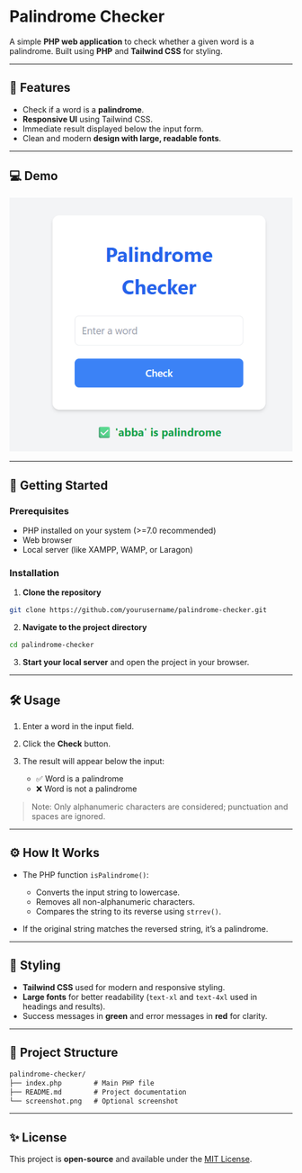 # Palindrome Checker

A simple **PHP web application** to check whether a given word is a palindrome. Built using **PHP** and **Tailwind CSS** for styling.

---

## 📝 Features

* Check if a word is a **palindrome**.
* **Responsive UI** using Tailwind CSS.
* Immediate result displayed below the input form.
* Clean and modern **design with large, readable fonts**.

---

## 💻 Demo

![Palindrome Checker Screenshot](image.png)

---

## 🚀 Getting Started

### Prerequisites

* PHP installed on your system (>=7.0 recommended)
* Web browser
* Local server (like XAMPP, WAMP, or Laragon)

### Installation

1. **Clone the repository**

```bash
git clone https://github.com/yourusername/palindrome-checker.git
```

2. **Navigate to the project directory**

```bash
cd palindrome-checker
```

3. **Start your local server** and open the project in your browser.

---

## 🛠 Usage

1. Enter a word in the input field.

2. Click the **Check** button.

3. The result will appear below the input:

   * ✅ Word is a palindrome
   * ❌ Word is not a palindrome

> Note: Only alphanumeric characters are considered; punctuation and spaces are ignored.

---

## ⚙️ How It Works

* The PHP function `isPalindrome()`:

  * Converts the input string to lowercase.
  * Removes all non-alphanumeric characters.
  * Compares the string to its reverse using `strrev()`.

* If the original string matches the reversed string, it’s a palindrome.

---

## 🎨 Styling

* **Tailwind CSS** used for modern and responsive styling.
* **Large fonts** for better readability (`text-xl` and `text-4xl` used in headings and results).
* Success messages in **green** and error messages in **red** for clarity.

---

## 📂 Project Structure

```
palindrome-checker/
├── index.php        # Main PHP file
├── README.md        # Project documentation
└── screenshot.png   # Optional screenshot
```

---

## ✨ License

This project is **open-source** and available under the [MIT License](LICENSE).

